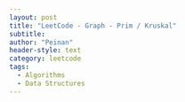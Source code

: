 ```yaml
---
layout: post
title: "LeetCode - Graph - Prim / Kruskal"
subtitle:
author: "Peinan"
header-style: text
category: leetcode
tags:
  - Algorithms
  - Data Structures
---
```


